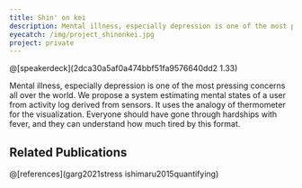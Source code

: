 ```yaml
---
title: Shin' on kei
description: Mental illness, especially depression is one of the most pressing concerns all over the world. We propose a system estimating mental states of a user from activity log derived from sensors. It uses the analogy of thermometer for the visualization. Everyone should have gone through hardships with fever, and they can understand how much tired by this format.
eyecatch: /img/project_shinonkei.jpg
project: private
---
```


@[speakerdeck](2dca30a5af0a474bbf51fa9576640dd2 1.33)

Mental illness, especially depression is one of the most pressing concerns all over the world. We propose a system estimating mental states of a user from activity log derived from sensors. It uses the analogy of thermometer for the visualization. Everyone should have gone through hardships with fever, and they can understand how much tired by this format.

## Related Publications

@[references](garg2021stress ishimaru2015quantifying)